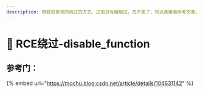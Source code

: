 ```yaml
---
description: 做题目发现的绕过的方式，之前没有接触过，先不更了，可以直接看参考文章，写的很详细
---
```


# 🧐 RCE绕过-disable\_function



























## 参考门：



{% embed url="https://mochu.blog.csdn.net/article/details/104631142" %}









